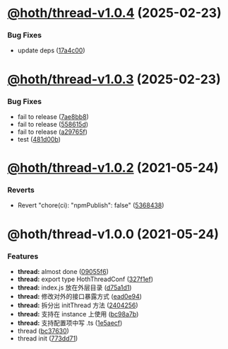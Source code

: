 # [@hoth/thread-v1.0.4](https://github.com/searchfe/hoth/compare/@hoth/thread-v1.0.3...@hoth/thread-v1.0.4) (2025-02-23)


### Bug Fixes

* update deps ([17a4c00](https://github.com/searchfe/hoth/commit/17a4c005d6d49653d89ff9c076299dd8a989b488))

# [@hoth/thread-v1.0.3](https://github.com/searchfe/hoth/compare/@hoth/thread-v1.0.2...@hoth/thread-v1.0.3) (2025-02-23)


### Bug Fixes

* fail to release ([7ae8bb8](https://github.com/searchfe/hoth/commit/7ae8bb8753323aad906ff3f13967f937167fdafa))
* fail to release ([558615d](https://github.com/searchfe/hoth/commit/558615d00e3ce4c925c4954e2afb01377a3e03b4))
* fail to release ([a29765f](https://github.com/searchfe/hoth/commit/a29765f18b440f85ef35c119e3699efbebe3c5d1))
* test ([481d00b](https://github.com/searchfe/hoth/commit/481d00b232ee932084ca716710807c5061d31cfc))

# [@hoth/thread-v1.0.2](https://github.com/searchfe/hoth/compare/@hoth/thread-v1.0.1...@hoth/thread-v1.0.2) (2021-05-24)


### Reverts

* Revert "chore(ci): "npmPublish": false" ([5368438](https://github.com/searchfe/hoth/commit/5368438918d0db2c819c32fd0f60e1c01ae7123b))

# @hoth/thread-v1.0.0 (2021-05-24)


### Features

* **thread:** almost done ([09055f6](https://github.com/searchfe/hoth/commit/09055f665d3cfe08fdbfb0e783b41a2eb65c6284))
* **thread:** export type HothThreadConf ([327f1ef](https://github.com/searchfe/hoth/commit/327f1efffd1123a0be0c10d16d273daa637e7370))
* **thread:** index.js 放在外层目录 ([d75a1d1](https://github.com/searchfe/hoth/commit/d75a1d12649200516adb26ed4ece6df896113b0f))
* **thread:** 修改对外的接口暴露方式 ([ead0e94](https://github.com/searchfe/hoth/commit/ead0e94cdf8f7c0111b0d4e904c7b644fe6a347d))
* **thread:** 拆分出 initThread 方法 ([2404256](https://github.com/searchfe/hoth/commit/24042562309a9ba1a78821b24951f62b6f5fe8c3))
* **thread:** 支持在 instance 上使用 ([bc98a7b](https://github.com/searchfe/hoth/commit/bc98a7b44484cab88ebb9c5564e297528ac364a9))
* **thread:** 支持配置项中写 .ts ([1e5aecf](https://github.com/searchfe/hoth/commit/1e5aecf3681adf74f5d524d8e68f442021710fec))
* thread ([bc37630](https://github.com/searchfe/hoth/commit/bc376301a2557cd363c8b06fad715391f203d337))
* thread init ([773dd71](https://github.com/searchfe/hoth/commit/773dd710eab818d21f682d8aaebf4bc9f5f3ea69))
